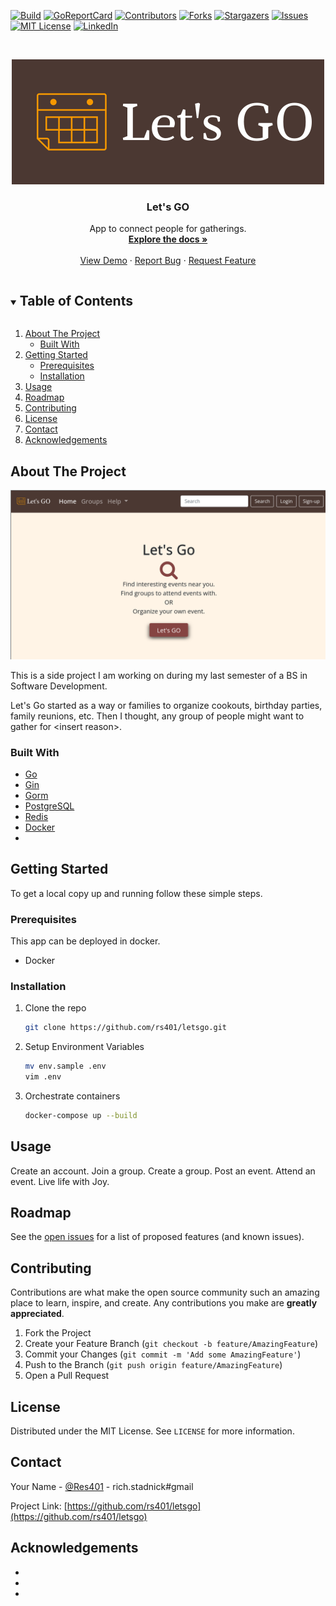 <!-- PROJECT SHIELDS -->
<!--
*** I'm using markdown "reference style" links for readability.
*** Reference links are enclosed in brackets [ ] instead of parentheses ( ).
*** See the bottom of this document for the declaration of the reference variables
*** for contributors-url, forks-url, etc. This is an optional, concise syntax you may use.
*** https://www.markdownguide.org/basic-syntax/#reference-style-links
-->
[![Build][build-shield]][build-url]
[![GoReportCard][goreportcard-shield]][goreportcard-url]
[![Contributors][contributors-shield]][contributors-url]
[![Forks][forks-shield]][forks-url]
[![Stargazers][stars-shield]][stars-url]
[![Issues][issues-shield]][issues-url]
[![MIT License][license-shield]][license-url]
[![LinkedIn][linkedin-shield]][linkedin-url]



<!-- PROJECT LOGO -->
<br />
<p align="center">
  <a href="https://github.com/rs401/letsgo">
    <img src="static/img/default.svg" alt="Logo">
  </a>

  <h3 align="center">Let's GO</h3>

  <p align="center">
    App to connect people for gatherings.
    <br />
    <a href="https://github.com/rs401/letsgo"><strong>Explore the docs »</strong></a>
    <br />
    <br />
    <a href="https://www.letsgo.events/">View Demo</a>
    ·
    <a href="https://github.com/rs401/letsgo/issues">Report Bug</a>
    ·
    <a href="https://github.com/rs401/letsgo/issues">Request Feature</a>
  </p>
</p>



<!-- TABLE OF CONTENTS -->
<details open="open">
  <summary><h2 style="display: inline-block">Table of Contents</h2></summary>
  <ol>
    <li>
      <a href="#about-the-project">About The Project</a>
      <ul>
        <li><a href="#built-with">Built With</a></li>
      </ul>
    </li>
    <li>
      <a href="#getting-started">Getting Started</a>
      <ul>
        <li><a href="#prerequisites">Prerequisites</a></li>
        <li><a href="#installation">Installation</a></li>
      </ul>
    </li>
    <li><a href="#usage">Usage</a></li>
    <li><a href="#roadmap">Roadmap</a></li>
    <li><a href="#contributing">Contributing</a></li>
    <li><a href="#license">License</a></li>
    <li><a href="#contact">Contact</a></li>
    <li><a href="#acknowledgements">Acknowledgements</a></li>
  </ol>
</details>



<!-- ABOUT THE PROJECT -->
## About The Project

![Let's GO Screen Shot](screenshot.png)

This is a side project I am working on during my last semester of a BS in Software Development.

Let's Go started as a way or families to organize cookouts, birthday parties, family reunions, etc. Then I thought, any group of people might want to gather for &lt;insert reason&gt;. 


### Built With

* [Go](https://golang.org/)
* [Gin](https://gin-gonic.com/)
* [Gorm](https://gorm.io/)
* [PostgreSQL](https://www.postgresql.org/)
* [Redis](https://redis.io/)
* [Docker](https://www.docker.com/)
* []()



<!-- GETTING STARTED -->
## Getting Started

To get a local copy up and running follow these simple steps.

### Prerequisites

This app can be deployed in docker.

* Docker
  

### Installation

1. Clone the repo
   ```sh
   git clone https://github.com/rs401/letsgo.git
   ```
2. Setup Environment Variables
   ```sh
   mv env.sample .env
   vim .env
   ```
3. Orchestrate containers
   ```sh
   docker-compose up --build
   ```



<!-- USAGE EXAMPLES -->
## Usage

Create an account. Join a group. Create a group. Post an event. Attend an event. Live life with Joy.



<!-- ROADMAP -->
## Roadmap

See the [open issues](https://github.com/rs401/letsgo/issues) for a list of proposed features (and known issues).



<!-- CONTRIBUTING -->
## Contributing

Contributions are what make the open source community such an amazing place to learn, inspire, and create. Any contributions you make are **greatly appreciated**.

1. Fork the Project
2. Create your Feature Branch (`git checkout -b feature/AmazingFeature`)
3. Commit your Changes (`git commit -m 'Add some AmazingFeature'`)
4. Push to the Branch (`git push origin feature/AmazingFeature`)
5. Open a Pull Request



<!-- LICENSE -->
## License

Distributed under the MIT License. See `LICENSE` for more information.



<!-- CONTACT -->
## Contact

Your Name - [@Res401](https://twitter.com/Res401) - rich.stadnick#gmail

Project Link: [https://github.com/rs401/letsgo](https://github.com/rs401/letsgo)



<!-- ACKNOWLEDGEMENTS -->
## Acknowledgements

* []()
* []()
* []()



<!-- MARKDOWN LINKS & IMAGES -->
<!-- https://www.markdownguide.org/basic-syntax/#reference-style-links -->
[build-shield]: https://img.shields.io/github/workflow/status/rs401/letsgo/Build?style=for-the-badge
[build-url]: https://github.com/rs401/letsgo/actions/workflows/push.yml
[goreportcard-shield]: https://goreportcard.com/badge/github.com/rs401/letsgo?style=for-the-badge
[goreportcard-url]: https://goreportcard.com/report/github.com/rs401/letsgo
[contributors-shield]: https://img.shields.io/github/contributors/rs401/letsgo.svg?style=for-the-badge
[contributors-url]: https://github.com/rs401/letsgo/graphs/contributors
[forks-shield]: https://img.shields.io/github/forks/rs401/letsgo.svg?style=for-the-badge
[forks-url]: https://github.com/rs401/letsgo/network/members
[stars-shield]: https://img.shields.io/github/stars/rs401/letsgo.svg?style=for-the-badge
[stars-url]: https://github.com/rs401/letsgo/stargazers
[issues-shield]: https://img.shields.io/github/issues/rs401/letsgo.svg?style=for-the-badge
[issues-url]: https://github.com/rs401/letsgo/issues
[license-shield]: https://img.shields.io/github/license/rs401/letsgo.svg?style=for-the-badge
[license-url]: https://github.com/rs401/letsgo/LICENSE.txt
[linkedin-shield]: https://img.shields.io/badge/-LinkedIn-black.svg?style=for-the-badge&logo=linkedin&colorB=555
[linkedin-url]: https://linkedin.com/in/richard-stadnick-3b4ab53b/

